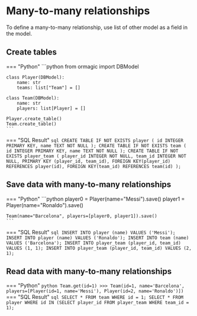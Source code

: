 # Many-to-many relationships

To define a many-to-many relationship, use list of other model as a field in the model.

## Create tables
=== "Python"
    ```python
    from ormagic import DBModel

    class Player(DBModel):
        name: str
        teams: list["Team"] = []

    class Team(DBModel):
        name: str
        players: list[Player] = []

    Player.create_table()
    Team.create_table()
    ```
=== "SQL Result"
    ```sql
    CREATE TABLE IF NOT EXISTS player (
        id INTEGER PRIMARY KEY,
        name TEXT NOT NULL
    );
    CREATE TABLE IF NOT EXISTS team (
        id INTEGER PRIMARY KEY,
        name TEXT NOT NULL
    );
    CREATE TABLE IF NOT EXISTS player_team (
        player_id INTEGER NOT NULL,
        team_id INTEGER NOT NULL,
        PRIMARY KEY (player_id, team_id),
        FOREIGN KEY(player_id) REFERENCES player(id),
        FOREIGN KEY(team_id) REFERENCES team(id)
    );
    ```

## Save data with many-to-many relationships

=== "Python"
    ```python
    player0 = Player(name="Messi").save()
    player1 = Player(name="Ronaldo").save()

    Team(name="Barcelona", players=[player0, player1]).save()
    ```
=== "SQL Result"
    ```sql
    INSERT INTO player (name) VALUES ('Messi');
    INSERT INTO player (name) VALUES ('Ronaldo');
    INSERT INTO team (name) VALUES ('Barcelona');
    INSERT INTO player_team (player_id, team_id) VALUES (1, 1);
    INSERT INTO player_team (player_id, team_id) VALUES (2, 1);
    ```

## Read data with many-to-many relationships

=== "Python"
    ```python
    Team.get(id=1)
    >>> Team(id=1, name='Barcelona', players=[Player(id=1, name='Messi'), Player(id=2, name='Ronaldo')])
    ```
=== "SQL Result"
    ```sql
    SELECT * FROM team WHERE id = 1;
    SELECT * FROM player WHERE id IN (SELECT player_id FROM player_team WHERE team_id = 1);
    ```
